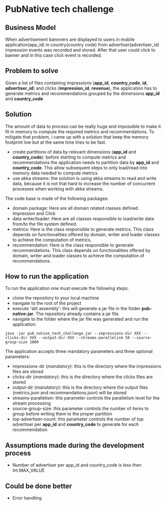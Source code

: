 # PubNative tech challenge

## Business Model
When advertisement bannners are displayed to users in mobile application(app_id) in country(country code) from advertiser(advertiser_id) impression events was recorded and stored. After that user could click to banner and in this case click event is recorded.

## Problem to solve
Given a list of files containing impressions (**app_id**, **country_code**, **id**, **advertiser_id**) and clicks (**impression_id**, **revenue**), the application has to generate metrics and recommendations grouped by the dimensions **app_id** and **country_code**

## Solution
The amount of data to process can be really huge and impossible to make it fit in memory to compute the required metrics and recommendations. To mitigate that problem, i came up with a solution that keep the memory footprint low but at the same time tries to be fast.
  - create partitions of data by relevant dimensions (**app_id** and **country_code**): before starting to compute metrics and recommendations the application needs to partition data by **app_id** and **country_code**. This allow subsequent steps to only load/read into memory data needed to compute metrics
  - use akka streams: the solution is using akka streams to read and write data, because it is not that hard to increase the number of concurrent processes when working with akka streams.

The code base is made of the following packages:
- domain package: Here are all domain related classes defined. Impression and Click
- data writer/loader: Here are all classes responsible to load/write data from/to the file system defined.
- metrics: Here is the class responsible to generate metrics. This class depends on functionalities offered by domain, writer and loader classes to achieve the computation of metrics.
- recommendation: Here is the class responsible to generate recommendations. This class depends on functionalities offered by domain, writer and loader classes to achieve the computation of recommendations.

## How to run the application
To run the application one must execute the following steps:
- clone the repository to your local machine
- navigate to the root of the project
- execute 'sbt assembly': this will generate a jar file in the folder **pub-native-jar**. The repository already contains a jar file.
- navigate to the folder where the jar file was generated and run the application: 
```
java -jar pub_native_tech_challenge.jar --impressions-dir XXX --clicks-dir XXX --output-dir XXX --streams-parallelism 50 --source-group-size 1000
``` 

The application accepts three mandatory parameters and three optional parameters:
- impressions-dir (*mandatory*): this is the directory where the impressions files are stored
- clicks-dir (*mandatory*): this is the directory where the clicks files are stored
- output-dir (*mandatory*): this is the directory where the output files (metrics.json and recommendations.json) will be stored 
- streams-parallelism: this parameter controls the parallelism level for the stream processing
- source-group-size: this parameter controls the number of items to group before writing them to the proper partition
- top-advertiser-count: this parameter controls the number of top advertiser per **app_id** and **country_code** to generate for each recommendation

## Assumptions made during the development process
- Number of advertiser per app_id and country_code is less then Int.MAX_VALUE

## Could be done better
- Error handling
